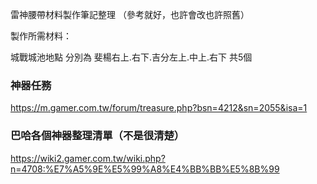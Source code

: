 雷神腰帶材料製作筆記整理 （參考就好，也許會改也許照舊）

製作所需材料：


城戰城池地點
分別為 斐楊右上.右下.吉分左上.中上.右下 共5個

### 神器任務
https://m.gamer.com.tw/forum/treasure.php?bsn=4212&sn=2055&isa=1

### 巴哈各個神器整理清單（不是很清楚）
https://wiki2.gamer.com.tw/wiki.php?n=4708:%E7%A5%9E%E5%99%A8%E4%BB%BB%E5%8B%99
